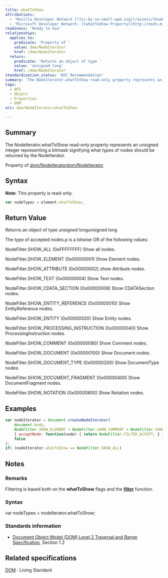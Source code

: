 ```yaml
---
title: whatToShow
attributions:
  - 'Mozilla Developer Network [![cc-by-sa-small-wpd.svg](/assets/thumb/8/8c/cc-by-sa-small-wpd.svg/120px-cc-by-sa-small-wpd.svg.png)](http://creativecommons.org/licenses/by-sa/3.0/us/): [[NodeIterator.whatToShow](https://developer.mozilla.org/en-US/docs/Web/API/NodeIterator.whatToShow) Article]'
  - 'Microsoft Developer Network: [[whatToShow Property](http://msdn.microsoft.com/en-us/library/ie/ff974822(v=vs.85).aspx) Article]'
readiness: 'Ready to Use'
relationships:
  applies_to:
    predicate: 'Property of '
    value: dom/NodeIterator
    href: /dom/NodeIterator
  return:
    predicate: 'Returns an object of type '
    value: 'unsigned long'
    href: /dom/NodeIterator
standardization_status: 'W3C Recommendation'
summary: 'The NodeIterator.whatToShow read-only property represents an unsigned integer representing a bitmask signifying what types of nodes should be returned by the NodeIterator.'
tags:
  - API
  - Object
  - Properties
  - DOM
uri: dom/NodeIterator/whatToShow

---
```

## <span>Summary</span>

The NodeIterator.whatToShow read-only property represents an unsigned integer representing a bitmask signifying what types of nodes should be returned by the NodeIterator.

Property of [dom/NodeIterator](/dom/NodeIterator)[dom/NodeIterator](/dom/NodeIterator)

## <span>Syntax</span>

**Note**: This property is read-only.

``` js
var nodeTypes = element.whatToShow;
```

## <span>Return Value</span>

Returns an object of type unsigned longunsigned long

The type of accepted nodes.p is a bitwise OR of the following values:

NodeFilter.SHOW\_ALL (0xFFFFFFFF) Show all nodes.

NodeFilter.SHOW\_ELEMENT (0x00000001) Show Element nodes.

NodeFilter.SHOW\_ATTRIBUTE (0x00000002) show Attribute nodes.

NodeFilter.SHOW\_TEXT (0x00000004) Show Text nodes.

NodeFilter.SHOW\_CDATA\_SECTION (0x00000008) Show CDATASection nodes.

NodeFilter.SHOW\_ENTITY\_REFERENCE (0x00000010) Show EntityReference nodes.

NodeFilter.SHOW\_ENTITY (0x00000020) Show Entity nodes.

NodeFilter.SHOW\_PROCESSING\_INSTRUCTION (0x00000040) Show ProcessingInstruction nodes.

NodeFilter.SHOW\_COMMENT (0x00000080) Show Comment nodes.

NodeFilter.SHOW\_DOCUMENT (0x00000100) Show Document nodes.

NodeFilter.SHOW\_DOCUMENT\_TYPE (0x00000200) Show DocumentType nodes.

NodeFilter.SHOW\_DOCUMENT\_FRAGMENT (0x00000400) Show DocumentFragment nodes.

NodeFilter.SHOW\_NOTATION (0x00000800) Show Notation nodes.

## <span>Examples</span>

``` js
var nodeIterator = document.createNodeIterator(
    document.body,
    NodeFilter.SHOW_ELEMENT + NodeFilter.SHOW_COMMENT + NodeFilter.SHOW_TEXT,
    { acceptNode: function(node) { return NodeFilter.FILTER_ACCEPT; } },
    false
);
if( (nodeIterator.whatToShow == NodeFilter.SHOW_ALL)
```

## <span>Notes</span>

### <span>Remarks</span>

Filtering is based both on the **whatToShow** flags and the [**filter**](/dom/NodeIterator/filter) function.

### <span>Syntax</span>

var nodeTypes = nodeIterator.whatToShow;

### <span>Standards information</span>

-   [Document Object Model (DOM) Level 2 Traversal and Range Specification](http://go.microsoft.com/fwlink/p/?linkid=182712), Section 1.2

## <span>Related specifications</span>

[DOM](http://dom.spec.whatwg.org/#dom-nodeiterator-whattoshow)
:   Living Standard
